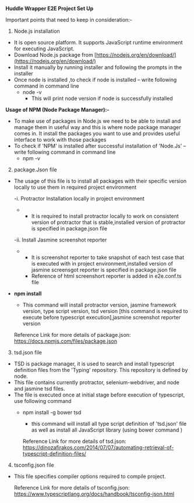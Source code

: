 **Huddle Wrapper E2E Project Set Up**

Important points that need to keep in consideration:-

1. Node.js installation

- It is open source platform. It supports JavaScript runtime environment for executing JavaScript.
- Download Node.js package from [https://nodejs.org/en/download/](https://nodejs.org/en/download/)
- Install it manually by running installer and following the prompts in the installer
- Once node is installed ,to check if node is installed – write following command in command line
  - node  -v
    - This will print node version if node is successfully installed

**Usage of NPM (Node Package Manager):-**

- To make use of packages in Node.js we need to be able to install and manage them in useful way and this is where node package manager comes in. It install the packages you want to use and provides useful interface to work with those packages
- To check if &#39;NPM&#39; is installed after successful installation of &#39;Node.Js&#39; – write following command in command line
  - npm  -v

2. package.Json file

- The usage of this file is to install all packages with their specific version locally to use them in required project environment

  -i. Protractor Installation locally in project environment

  - -  It is required to install protractor locally to work on consistent version of protractor that is stable,installed version of protractor is specified in package.json file
 
  -ii. Install Jasmine screenshot reporter

   - -  It is screenshot reporter to take snapshot of each test case that is executed with in project environment,installed version of jasmine screensgot reporter is specified in package.json file
     - Reference of html screenshort reporter is added in e2e.conf.ts file
     
- **npm install**
    - This command will install  protractor version, jasmine framework version, type script version, tsd version [this command is required to execute before typescript execution],jasmine screenshot reporter version
    
    Reference Link for more details of package.json: https://docs.npmjs.com/files/package.json

3. tsd.json file

- TSD is package manager, it is used to search and install typescript definition files from the &#39;Typing&#39; repository. This repository is defined by node.
- This file contains currently protractor, selenium-webdriver, and node and jasmine tsd files.
- The file is executed once at initial stage before execution of typescript, use following command
  - npm install -g bower tsd
    - this command will install all type script definition of &#39;tsd.json&#39; file as well as install all JavaScript library (using bower command )
    
    Reference Link for more details of tsd.json: https://dinozafirakos.com/2014/07/07/automating-retrieval-of-typescript-definition-files/

4. tsconfig.json file

- This file specifies compiler options required to compile project.

    Reference Link for more details of tsconfig.json: https://www.typescriptlang.org/docs/handbook/tsconfig-json.html

